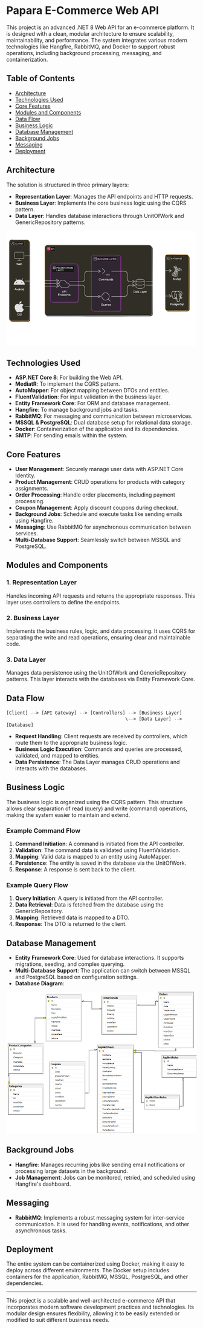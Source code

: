 
# Papara E-Commerce Web API

This project is an advanced .NET 8 Web API for an e-commerce platform. It is designed with a clean, modular architecture to ensure scalability, maintainability, and performance. The system integrates various modern technologies like Hangfire, RabbitMQ, and Docker to support robust operations, including background processing, messaging, and containerization.

## Table of Contents
- [Architecture](#architecture)
- [Technologies Used](#technologies-used)
- [Core Features](#core-features)
- [Modules and Components](#modules-and-components)
- [Data Flow](#data-flow)
- [Business Logic](#business-logic)
- [Database Management](#database-management)
- [Background Jobs](#background-jobs)
- [Messaging](#messaging)
- [Deployment](#deployment)

## Architecture

The solution is structured in three primary layers:
- **Representation Layer**: Manages the API endpoints and HTTP requests.
- **Business Layer**: Implements the core business logic using the CQRS pattern.
- **Data Layer**: Handles database interactions through UnitOfWork and GenericRepository patterns.

![Architecture](https://github.com/MehmetOguzOzkan/Papara/blob/master/Images/Architecture.png)

## Technologies Used

- **ASP.NET Core 8**: For building the Web API.
- **MediatR**: To implement the CQRS pattern.
- **AutoMapper**: For object mapping between DTOs and entities.
- **FluentValidation**: For input validation in the business layer.
- **Entity Framework Core**: For ORM and database management.
- **Hangfire**: To manage background jobs and tasks.
- **RabbitMQ**: For messaging and communication between microservices.
- **MSSQL & PostgreSQL**: Dual database setup for relational data storage.
- **Docker**: Containerization of the application and its dependencies.
- **SMTP**: For sending emails within the system.

## Core Features

- **User Management**: Securely manage user data with ASP.NET Core Identity.
- **Product Management**: CRUD operations for products with category assignments.
- **Order Processing**: Handle order placements, including payment processing.
- **Coupon Management**: Apply discount coupons during checkout.
- **Background Jobs**: Schedule and execute tasks like sending emails using Hangfire.
- **Messaging**: Use RabbitMQ for asynchronous communication between services.
- **Multi-Database Support**: Seamlessly switch between MSSQL and PostgreSQL.

## Modules and Components

### 1. Representation Layer
Handles incoming API requests and returns the appropriate responses. This layer uses controllers to define the endpoints.

### 2. Business Layer
Implements the business rules, logic, and data processing. It uses CQRS for separating the write and read operations, ensuring clear and maintainable code.

### 3. Data Layer
Manages data persistence using the UnitOfWork and GenericRepository patterns. This layer interacts with the databases via Entity Framework Core.

## Data Flow

```plaintext
[Client] --> [API Gateway] --> [Controllers] --> [Business Layer]
                                            \--> [Data Layer] --> [Database]
```

- **Request Handling**: Client requests are received by controllers, which route them to the appropriate business logic.
- **Business Logic Execution**: Commands and queries are processed, validated, and mapped to entities.
- **Data Persistence**: The Data Layer manages CRUD operations and interacts with the databases.

## Business Logic

The business logic is organized using the CQRS pattern. This structure allows clear separation of read (query) and write (command) operations, making the system easier to maintain and extend.

### Example Command Flow
1. **Command Initiation**: A command is initiated from the API controller.
2. **Validation**: The command data is validated using FluentValidation.
3. **Mapping**: Valid data is mapped to an entity using AutoMapper.
4. **Persistence**: The entity is saved in the database via the UnitOfWork.
5. **Response**: A response is sent back to the client.

### Example Query Flow
1. **Query Initiation**: A query is initiated from the API controller.
2. **Data Retrieval**: Data is fetched from the database using the GenericRepository.
3. **Mapping**: Retrieved data is mapped to a DTO.
4. **Response**: The DTO is returned to the client.

## Database Management

- **Entity Framework Core**: Used for database interactions. It supports migrations, seeding, and complex querying.
- **Multi-Database Support**: The application can switch between MSSQL and PostgreSQL based on configuration settings.
- **Database Diagram**:

![Database Diagram](https://github.com/MehmetOguzOzkan/Papara/blob/master/Images/DatabaseDiagram.png)

## Background Jobs

- **Hangfire**: Manages recurring jobs like sending email notifications or processing large datasets in the background.
- **Job Management**: Jobs can be monitored, retried, and scheduled using Hangfire's dashboard.

## Messaging

- **RabbitMQ**: Implements a robust messaging system for inter-service communication. It is used for handling events, notifications, and other asynchronous tasks.

## Deployment

The entire system can be containerized using Docker, making it easy to deploy across different environments. The Docker setup includes containers for the application, RabbitMQ, MSSQL, PostgreSQL, and other dependencies.

---

This project is a scalable and well-architected e-commerce API that incorporates modern software development practices and technologies. Its modular design ensures flexibility, allowing it to be easily extended or modified to suit different business needs.
